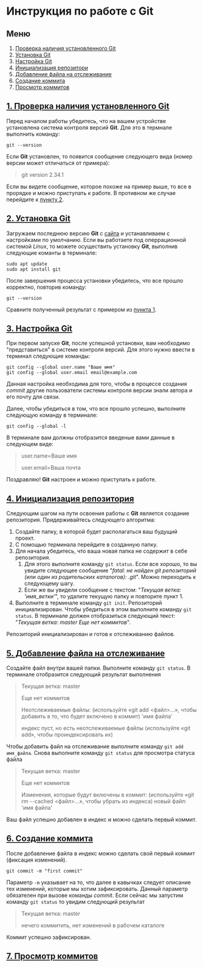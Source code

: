 # Инструкция по работе с Git
## Меню
1. [Проверка наличия установленного Git](#1-проверка-наличия-установленного-git)
2. [Установка Git](#2-установка-git)
3. [Настройка Git](#3-настройка-git)
4. [Инициализация репозитори](#4-инициализация-репозитория)
5. [Добавление файла на отслеживание](#5-добавление-файла-на-отслеживание)
6. [Создание коммита](#6-создание-коммита)
7. [Просмотр коммитов](#7-просмотр-коммитов)


## [1. Проверка наличия установленного Git](#меню)

Перед началом работы убедитесь, что на вашем устройстве установлена система контроля версий **Git**. Для это в термнале выполнить команду:

`git --version`

 Если **Git** установлен, то появится сообщение следующего вида (номер версии может отличаться от примера):
> git version 2.34.1

Если вы видете сообщение, которое похоже на пример выше, то все в прорядке и можно приступать к работе. В противном же случае перейдите к [пункту 2](#2-установка-git).

## [2. Установка Git](#меню)
Загружаем последнюю версию **Git** с [сайта](https://git-scm.com/download) и устанавливаем с настройками по умолчанию.
Если вы работаете под оперрационной системой *Linux*, то можете осуществить установку **Git**, выполнив следующие команты в терминале:
```
sudo apt update
sudo apt install git
```
После завершения процесса установки убедитесь, что все прошло корректно, повторив команду:

`git --version`

Сравните полученный результат с примером из [пункта 1](#1-проверка-наличия-установленного-git).
## [3. Настройка Git](#меню)
При первом запуске **Git**, после успешной установки, вам необходимо "представиться" в системе контроля версий. Для этого нужно ввести в терминал следующие команды:
```
git config --global user.name "Ваше имя"
git config --global user.email email@example.com
```
Данная настройка необходима для того, чтобы в процессе создания *commit* другие пользователи системы контроля версии знали автора и его почту для связи.

Далее, чтобы убедиться в том, что все прошло успешно, выполните следующую команду в терминале:

`git config --global -l`

В терминале вам должны отобразится введеные вами данные в следующем виде:
>user.name=Ваше имя
>
>user.email=Ваша почта

Поздравляю! **Git** настроен и можно приступать к работе.
## [4. Инициализация репозитория](#меню)
Следующим шагом на пути освоения работы с **Git** является создание репозитория.
Придерживайтесь следующего алгоритма:

1. Создайте папку, в которой будет располагаться ваш будущий проект.
2. С помощью терминала перейдите в созданную папку.
3. Для начала убедитесь, что ваша новая папка не содержит в себе репозитория. 
    1. Для этого выполните команду `git status`. Если все хорошо, то вы увидите следующее сообщение "_fatal: не найден git репозиторий (или один из родительских каталогов): .git_". Можно переходить к следующему шагу.
    2. Если же вы увидели сообщение с текстом: "_Текущая ветка: 'имя_ветки'_", то удалите текущую папку и повторите пункт 1.
4. Выполните в терминале команду `git init`. Репозиторий инициализирован. Чтобы убедиться в этом выполните команду `git status`. В терминале должен отобразиться следующий текст: "_Текущая ветка: master
Еще нет коммитов_".

Репозиторий инициализирован и готов к отслеживанию файлов.
## [5. Добавление файла на отслеживание](#меню)
Создайте файл внутри вашей папки.
Выполните команду `git status`. В терминале отобразится следующий результат выполнения
>Текущая ветка: master
>
>Еще нет коммитов
>
>Неотслеживаемые файлы:
>  (используйте «git add <файл>...», чтобы добавить в то, что будет включено в коммит) 'имя файла'
>
>индекс пуст, но есть неотслеживаемые файлы
(используйте «git add», чтобы проиндексировать их)

Чтобы добавить файл на отслеживание выполните команду `git add имя_файла`. Снова выполните команду `git status` для просмотра статуса файла
>Текущая ветка: master
>
>Еще нет коммитов
>
>Изменения, которые будут включены в коммит:
>  (используйте «git rm --cached <файл>...», чтобы убрать из индекса) новый файл: 'имя файла'

Ваш файл успешно добавлен в индекс и можно сделать первый коммит.
## [6. Создание коммита](#меню)
После добавление файла в индекс можно сделать свой первый коммит (фиксация изменений).

`git commit -m "first commit"`

Параметр `-m` указывает на то, что далее в кавычках следует описание тех изменений, которые мы хотим зафиксировать. Данный параметр обязателен при вызове команды _commit_.
Если сейчас мы запустим команду `git status` то увидим следующий результат
>Текущая ветка: master
>
>нечего коммитить, нет изменений в рабочем каталоге

Коммит успешно зафиксирован.
## [7. Просмотр коммитов](#меню)





